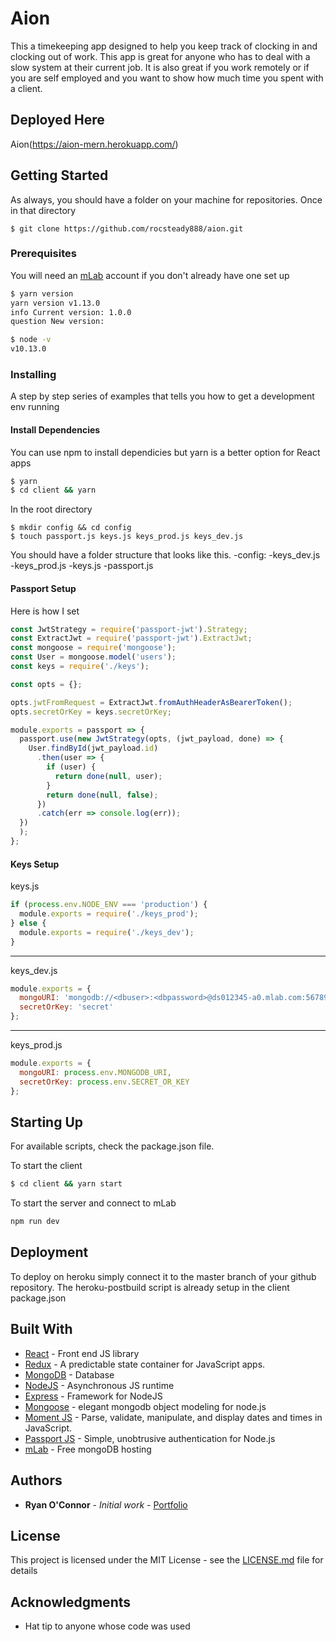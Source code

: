 # Aion

This a timekeeping app designed to help you keep track of clocking in and clocking out of work.  This app is great for anyone who has to deal with a slow system at their current job.  It is also great if you work remotely or if you are self employed and you want to show how much time you spent with a client.  

## Deployed Here
Aion(https://aion-mern.herokuapp.com/)

## Getting Started

As always, you should have a folder on your machine for repositories.  Once in that directory

```
$ git clone https://github.com/rocsteady888/aion.git
```


### Prerequisites

You will need an [mLab](https://mlab.com/signup/) account if you don't already have one set up 

```bash
$ yarn version
yarn version v1.13.0
info Current version: 1.0.0
question New version:
```
```bash
$ node -v
v10.13.0
```

### Installing

A step by step series of examples that tells you how to get a development env running

#### Install Dependencies

You can use npm to install dependicies but yarn is a better option for React apps

```bash
$ yarn
$ cd client && yarn
```

In the root directory 

```
$ mkdir config && cd config
$ touch passport.js keys.js keys_prod.js keys_dev.js
```
You should have a folder structure that looks like this.
-config:
  -keys_dev.js
  -keys_prod.js
  -keys.js
  -passport.js

#### Passport Setup

Here is how I set 
```javascript
const JwtStrategy = require('passport-jwt').Strategy;
const ExtractJwt = require('passport-jwt').ExtractJwt;
const mongoose = require('mongoose');
const User = mongoose.model('users');
const keys = require('./keys');

const opts = {};

opts.jwtFromRequest = ExtractJwt.fromAuthHeaderAsBearerToken();
opts.secretOrKey = keys.secretOrKey;

module.exports = passport => {
  passport.use(new JwtStrategy(opts, (jwt_payload, done) => {
    User.findById(jwt_payload.id)
      .then(user => {
        if (user) {
          return done(null, user);
        }
        return done(null, false);
      })
      .catch(err => console.log(err));
  })
  );
};
```

#### Keys Setup
keys.js
```javascript
if (process.env.NODE_ENV === 'production') {
  module.exports = require('./keys_prod');
} else {
  module.exports = require('./keys_dev');
}
```
---------------
keys_dev.js
```javascript
module.exports = {
  mongoURI: 'mongodb://<dbuser>:<dbpassword>@ds012345-a0.mlab.com:56789',
  secretOrKey: 'secret'
};
```
------------------
keys_prod.js
```javascript
module.exports = {
  mongoURI: process.env.MONGODB_URI,
  secretOrKey: process.env.SECRET_OR_KEY
};
```


## Starting Up
For available scripts, check the package.json file.  

To start the client 
```bash
$ cd client && yarn start
```

To start the server and connect to mLab
```bash
npm run dev
```



## Deployment

To deploy on heroku simply connect it to the master branch of your github repository.  The heroku-postbuild script is already setup in the client package.json

## Built With

* [React](https://reactjs.org/) - Front end JS library
* [Redux](https://redux.js.org/) - A predictable state container for JavaScript apps.
* [MongoDB](https://www.mongodb.com/) - Database
* [NodeJS](https://nodejs.org/en/) - Asynchronous JS runtime
* [Express](https://expressjs.com/) - Framework for NodeJS
* [Mongoose](https://mongoosejs.com/) - elegant mongodb object modeling for node.js
* [Moment JS](https://momentjs.com/) - Parse, validate, manipulate, and display dates and times in JavaScript.
* [Passport JS](http://www.passportjs.org/) - Simple, unobtrusive authentication for Node.js
* [mLab](https://mlab.com/) - Free mongoDB hosting 

## Authors

* **Ryan O'Connor** - *Initial work* - [Portfolio](https://ryanoconnor-developer.com/)

## License

This project is licensed under the MIT License - see the [LICENSE.md](LICENSE.md) file for details

## Acknowledgments

* Hat tip to anyone whose code was used
